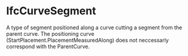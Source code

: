 IfcCurveSegment
===============

A type of segment positioned along a curve cutting a segment from the parent curve. The positioning curve (StartPlacement.PlacementMeasuredAlong) does not neccessarly correspond with the ParentCurve.
